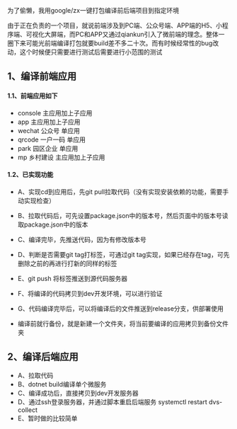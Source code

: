 
为了偷懒，我用google/zx一键打包编译前后端项目到指定环境

由于正在负责的一个项目，就说前端涉及到PC端、公众号端、APP端的H5、小程序端、可视化大屏端，而PC和APP又通过qiankun引入了微前端的理念。整体一圈下来可能光前端编译打包就要build差不多二十次。而有时候经常性的bug改动，这个时候便只需要进行测试后需要进行小范围的测试


## 1、编译前端应用

#### 1.1、前端应用如下
- console 主应用加上子应用
- app 主应用加上子应用
- wechat 公众号 单应用
- qrcode 一户一码 单应用
- park 园区企业 单应用
- mp 乡村建设 主应用加上子应用

#### 1.2、已实现功能
- A、实现cd到应用后，先git pull拉取代码（没有实现安装依赖的功能，需要手动实现检查）
- B、拉取代码后，可先设置package.json中的版本号，然后页面中的版本号读取package.json中的版本
- C、编译完毕，先推送代码，因为有修改版本号
- D、判断是否需要git tag打标签，可通过git tag实现，如果已经存在tag，可先删除之前的再进行打新的同样的标签
- E、git push 将标签推送到源代码服务器
- F、将编译的代码拷贝到dev开发环境，可以进行验证
- G、代码编译完毕后，可以将编译后的文件推送到release分支，供部署使用

- 编译前就行备份，就是新建一个文件夹，将当前要编译的应用拷贝到备份文件夹
## 2、编译后端应用
- A、拉取代码
- B、dotnet build编译单个微服务
- C、编译成功后，直接拷贝到dev开发服务器
- D、通过ssh登录服务器，并通过脚本重启后端服务 systemctl restart dvs-collect
- E、暂时做的比较简单
